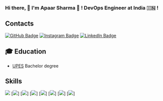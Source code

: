 ### Hi there, 👋 I'm Apaar Sharma 👋 !  DevOps Engineer at India 🇮🇳 !

## Contacts

[![GitHub Badge](https://img.shields.io/badge/-GitHub-000?style=flat&logo=Github&logoColor=white)](https://github.com/apaarshrm39)
[![Instagram Badge](https://img.shields.io/badge/-Instagram-e4405f?style=flat&logo=instagram&logoColor=white&link=https://twitter.com/_k_e_k_e)](https://www.instagram.com/apaarapaarapaar/)
[![LinkedIn Badge](https://img.shields.io/badge/-LinkedIn-0077b5?style=flat&logo=linkedin&logoColor=white&link=https://twitter.com/_k_e_k_e)](https://www.linkedin.com/in/apaar-sharma-828361137/)

## 🎓 Education

- [UPES](https://www.upes.ac.in/) Bachelor degree

## Skills

[![](https://img.shields.io/badge/-Visual%20Studio%20Code-5C2D91?style=flat&logoColor=white&logo=visual-studio)]()
[![](https://img.shields.io/badge/-Go-00ADD8?style=flat&logoColor=white&logo=go)]
[![](https://img.shields.io/badge/-Docker-2496ed?style=flat&logoColor=white&logo=docker)]
[![](https://img.shields.io/badge/-MySQL-4479a1?style=flat&logoColor=white&logo=mysql)]
[![](https://img.shields.io/badge/-Kubernetes-326CE5?style=flat&logoColor=white&logo=kubernetes)]
[![](https://img.shields.io/badge/-AWS-232F3E?style=flat&logoColor=white&logo=amazon-aws)]
[![](https://img.shields.io/badge/-Terraform-623CE4?style=flat&logoColor=white&logo=terraform)]
[![](https://img.shields.io/badge/-GitHub%20Actions-2088FF?style=flat&logoColor=white&logo=github-actions)]
<!--
**apaarshrm39/apaarshrm39** is a ✨ _special_ ✨ repository because its `README.md` (this file) appears on your GitHub profile.

Here are some ideas to get you started:

- 🔭 I’m currently working on ...
- 🌱 I’m currently learning ...
- 👯 I’m looking to collaborate on ...
- 🤔 I’m looking for help with ...
- 💬 Ask me about ...
- 📫 How to reach me: ...
- 😄 Pronouns: ...
- ⚡ Fun fact: ...
-->
